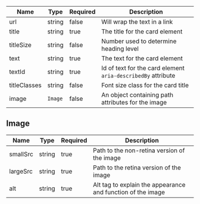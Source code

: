 | Name         | Type    | Required | Description                                                  |
| ------------ | ------- | -------- | ------------------------------------------------------------ |
| url          | string  | false    | Will wrap the text in a link                                 |
| title        | string  | true     | The title for the card element                               |
| titleSize    | string  | false    | Number used to determine heading level                       |
| text         | string  | true     | The text for the card element                                |
| textId       | string  | true     | Id of text for the card element `aria-describedBy` attribute |
| titleClasses | string  | false    | Font size class for the card title                           |
| image        | `Image` | false    | An object containing path attributes for the image           |

## Image

| Name     | Type   | Required | Description                                                 |
| -------- | ------ | -------- | ----------------------------------------------------------- |
| smallSrc | string | true     | Path to the non-retina version of the image                 |
| largeSrc | string | true     | Path to the retina version of the image                     |
| alt      | string | true     | Alt tag to explain the appearance and function of the image |
